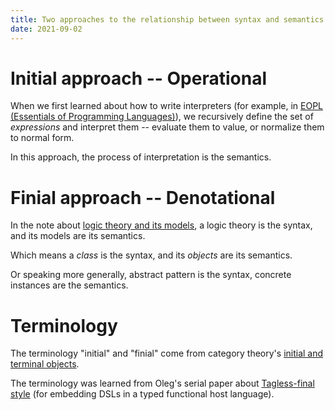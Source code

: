 ```yaml
---
title: Two approaches to the relationship between syntax and semantics -- initial and finial
date: 2021-09-02
---
```


# Initial approach -- Operational

When we first learned about how to write interpreters
(for example, in [EOPL (Essentials of Programming Languages)][EOPL]),
we recursively define the set of *expressions* and interpret them --
evaluate them to value, or normalize them to normal form.

In this approach, the process of interpretation is the semantics.

[EOPL]: https://en.wikipedia.org/wiki/Essentials_of_Programming_Languages

# Finial approach -- Denotational

In the note about [logic theory and its models][00002],
a logic theory is the syntax, and its models are its semantics.

Which means a *class* is the syntax, and its *objects* are its semantics.

Or speaking more generally,
abstract pattern is the syntax,
concrete instances are the semantics.

[00002]: 00002-model-theory-can-be-implemented-by-class-and-object.md

# Terminology

The terminology "initial" and "finial"
come from category theory's [initial and terminal objects][].

[initial and terminal objects]: https://en.wikipedia.org/wiki/Initial_and_terminal_objects.

The terminology was learned from Oleg's serial paper about [Tagless-final style][tagless-final]
(for embedding DSLs in a typed functional host language).

[tagless-final]: http://okmij.org/ftp/tagless-final/index.html
